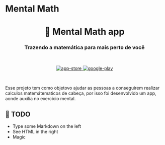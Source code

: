 # Mental Math

<h1 align="center">🌱 Mental Math app</h1>
<h3 align="center">Trazendo a matemática para mais perto de você</h3>

<br />

<p align="center">
  <a href="#">
    <img alt="app-store" src="https://github.com/NotMyFaultEarth/nmf-app/blob/master/app-store.png" />
  </a>
  <a href="#">
    <img alt="google-play" src="https://github.com/NotMyFaultEarth/nmf-app/blob/master/play-store.png" />
  </a>
</p>

<br />

Esse projeto tem como objetovo ajudar as pessoas a conseguirem realizar calculos matemátematicos de cabeça, por isso foi desenvolvido um app, aonde auxilia no exercicio mental.

## :hammer: TODO
  - Type some Markdown on the left
  - See HTML in the right
  - Magic
